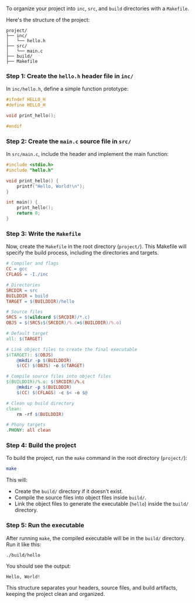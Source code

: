 To organize your project into `inc`, `src`, and `build` directories with a `Makefile`.

Here's the structure of the project:

```
project/
├── inc/
│   └── hello.h
├── src/
│   └── main.c
├── build/
├── Makefile
```

### Step 1: Create the `hello.h` header file in `inc/`

In `inc/hello.h`, define a simple function prototype:

```c
#ifndef HELLO_H
#define HELLO_H

void print_hello();

#endif
```

### Step 2: Create the `main.c` source file in `src/`

In `src/main.c`, include the header and implement the main function:

```c
#include <stdio.h>
#include "hello.h"

void print_hello() {
    printf("Hello, World!\n");
}

int main() {
    print_hello();
    return 0;
}
```

### Step 3: Write the `Makefile`

Now, create the `Makefile` in the root directory (`project/`). This Makefile will specify the build process, including the directories and targets.

```makefile
# Compiler and flags
CC = gcc
CFLAGS = -I./inc

# Directories
SRCDIR = src
BUILDDIR = build
TARGET = $(BUILDDIR)/hello

# Source files
SRCS = $(wildcard $(SRCDIR)/*.c)
OBJS = $(SRCS:$(SRCDIR)/%.c=$(BUILDDIR)/%.o)

# Default target
all: $(TARGET)

# Link object files to create the final executable
$(TARGET): $(OBJS)
	@mkdir -p $(BUILDDIR)
	$(CC) $(OBJS) -o $(TARGET)

# Compile source files into object files
$(BUILDDIR)/%.o: $(SRCDIR)/%.c
	@mkdir -p $(BUILDDIR)
	$(CC) $(CFLAGS) -c $< -o $@

# Clean up build directory
clean:
	rm -rf $(BUILDDIR)

# Phony targets
.PHONY: all clean
```

### Step 4: Build the project

To build the project, run the `make` command in the root directory (`project/`):

```bash
make
```

This will:
- Create the `build/` directory if it doesn’t exist.
- Compile the source files into object files inside `build/`.
- Link the object files to generate the executable (`hello`) inside the `build/` directory.

### Step 5: Run the executable

After running `make`, the compiled executable will be in the `build/` directory. Run it like this:

```bash
./build/hello
```

You should see the output:

```
Hello, World!
``` 

This structure separates your headers, source files, and build artifacts, keeping the project clean and organized.
